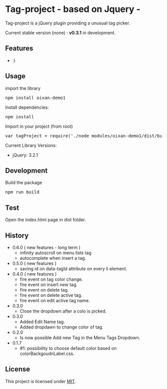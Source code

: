 # Tag-project  - based on Jquery -
Tag-project is a jQuery plugin providing a unusual tag picker.

Current stable version (none) : **v0.3.1** in development.

## Features
* :)

## Usage
import the library 
<pre>
npm install oixan-demo1
</pre>
Install dependencies:
<pre>
npm install
</pre>
Import in your project (from root)
<pre>
var tagProject = require('./node_modules/oixan-demo1/dist/bundle.js');
</pre>
Current Library Versions:

- jQuery: 3.2.1

## Development
Build the package
<pre>
npm run build
</pre>

## Test
Open the index.html page in dist folder.

## History
- 0.6.0 ( new features - long term )
  - infinity autoscroll on menu lists tag
  - autocomplete when insert a tag.
- 0.5.0 ( new features )
  - saving id on data-tagId attribute on every li element.
- 0.4.0 ( new features )
  - fire event on tag color change.
  - fire event on insert new tag.
  - fire event on delete tag.
  - fire event on delete active tag.
  - fire event on edit active tag name.
- 0.3.0 
  -  Close the dropdown after a colo is picked.
- 0.3.0 
  -  Added Edit Name tag.
  -  Added dropdawn to change color of tag.
- 0.2.0 
  -  Is now possible Add new Tag in the Menu Tags Dropdown.
- 0.1.7
  -  #1: possibility to choose default color based on colorBackgoudnLabel.css.

## License
This project is licensed under [MIT](https://github.com/oixan/tag-project/blob/master/LICENSE "Read more about the MIT license").
